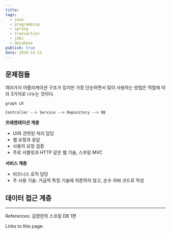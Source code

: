 ```yaml
---
title: 
tags:
  - java
  - programming
  - spring
  - transaction
  - jdbc
  - database
publish: true
date: 2024-12-13
---
```

## 문제점들
여러가지 어플리케이션 구조가 있지만 가장 단순하면서 많이 사용하는 방법은 역할에 따라 3가지로 나누는 것이다.

```mermaid
graph LR

Controller --> Service --> Repository --> DB
```

**프레젠테이션 계층**
- UI와 관련된 처리 담당
- 웹 요청과 응답
- 사용자 요청 검증
- 주로 서블릿과 HTTP 같은 웹 기술, 스프링 MVC

**서비스 계층**
- 비즈니스 로직 담당
- 주 사용 기술: 가급적 특정 기술에 의존하지 않고, 순수 자바 코드로 작성

**데이터 접근 계층**
- 

---
References: 김영한의 스프링 DB 1편

Links to this page: 